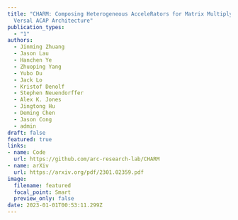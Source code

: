 ```yaml
---
title: "CHARM: Composing Heterogeneous AcceleRators for Matrix Multiply on
  Versal ACAP Architecture"
publication_types:
  - "1"
authors:
  - Jinming Zhuang
  - Jason Lau
  - Hanchen Ye
  - Zhuoping Yang
  - Yubo Du
  - Jack Lo
  - Kristof Denolf
  - Stephen Neuendorffer
  - Alex K. Jones
  - Jingtong Hu
  - Deming Chen
  - Jason Cong
  - admin
draft: false
featured: true
links:
- name: Code 
  url: https://github.com/arc-research-lab/CHARM 
- name: arXiv 
  url: https://arxiv.org/pdf/2301.02359.pdf 
image:
  filename: featured
  focal_point: Smart
  preview_only: false
date: 2023-01-01T00:53:11.299Z
---
```

